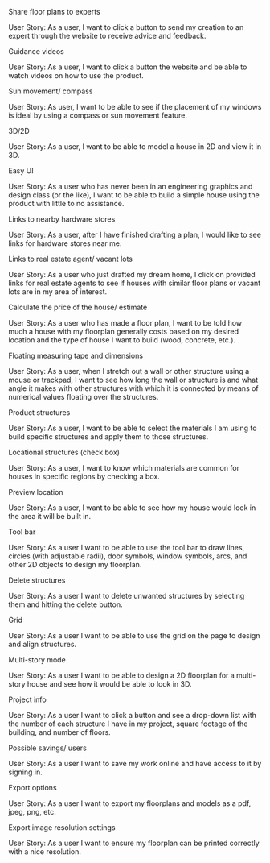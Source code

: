 Share floor plans to experts 

User Story: As a user, I want to click a button to send my creation to an expert through the website to receive advice and feedback.

Guidance videos 

User Story: As a user, I want to click a button the website and be able to watch videos on how to use the product.

Sun movement/ compass

User Story: As user, I want to be able to see if the placement of my windows is ideal by using a compass or sun movement feature.

3D/2D 

User Story: As a user, I want to be able to model a house in 2D and view it in 3D.

Easy UI

User Story: As a user who has never been in an engineering graphics and design class (or the like), I want to be able to build a simple house using the 
product with little to no assistance.

Links to nearby hardware stores 

User Story: As a user, after I have finished drafting a plan, I would like to see links for hardware stores near me.

Links to real estate agent/ vacant lots

User Story: As a user who just drafted my dream home, I click on provided links for real estate agents to see if houses with similar floor plans or vacant 
lots are in my area of interest.

Calculate the price of the house/ estimate 

User Story: As a user who has made a floor plan, I want to be told how much a house with my floorplan generally costs based on my desired location and the type of house I want to build (wood, concrete, etc.). 

Floating measuring tape and dimensions

User Story: As a user, when I stretch out a wall or other structure using a mouse or trackpad, I want to see how long the wall or structure is and what angle it makes with other structures with which it is connected by means of numerical values floating over the structures.

Product structures 

User Story: As a user, I want to be able to select the materials I am using to build specific structures and apply them to those structures.

Locational structures (check box)

User Story: As a user, I want to know which materials are common for houses in specific regions by checking a box.

Preview location

User Story: As a user, I want to be able to see how my house would look in the area it will be built in.

Tool bar 

User Story: As a user I want to be able to use the tool bar to draw lines, circles (with adjustable radii), door symbols, window symbols, arcs, and other 
2D objects to design my floorplan. 

Delete structures

User Story: As a user I want to delete unwanted structures by selecting them and hitting the delete button.

Grid

User Story: As a user I want to be able to use the grid on the page to design and align structures.

Multi-story mode

User Story: As a user I want to be able to design a 2D floorplan for a multi-story house and see how it would be able to look in 3D.

Project info

User Story: As a user I want to click a button and see a drop-down list with the number of each structure I have in my project, square footage of the 
building, and number of floors.

Possible savings/ users 

User Story: As a user I want to save my work online and have access to it by signing in.

Export options

User Story: As a user I want to export my floorplans and models as a pdf, jpeg, png, etc.

Export image resolution settings

User Story: As a user I want to ensure my floorplan can be printed correctly with a nice resolution.
